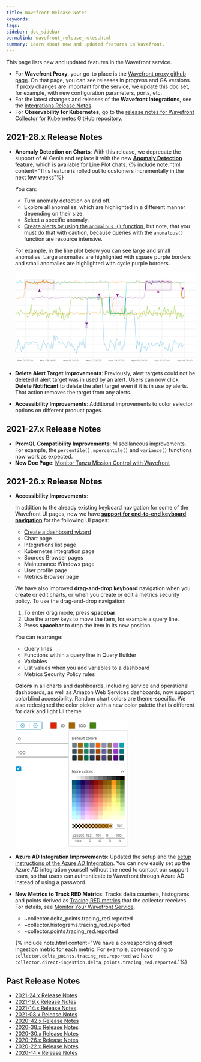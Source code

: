 ```yaml
---
title: Wavefront Release Notes
keywords:
tags:
sidebar: doc_sidebar
permalink: wavefront_release_notes.html
summary: Learn about new and updated features in Wavefront.
---
```


This page lists new and updated features in the Wavefront service.

* For **Wavefront Proxy**, your go-to place is the [Wavefront proxy github page](https://GitHub.com/wavefrontHQ/java/releases). On that page, you can see releases in progress and GA versions. If proxy changes are important for the service, we update this doc set, for example, with new configuration parameters, ports, etc.
* For the latest changes and releases of the **Wavefront Integrations**, see the [Integrations Release Notes](integrations_new_changed.html).
* For  **Observability for Kubernetes**, go to the [release notes for Wavefront Collector for Kubernetes GitHub repository](https://github.com/wavefrontHQ/wavefront-collector-for-kubernetes/releases).


## 2021-28.x Release Notes

 * **Anomaly Detection on Charts**: With this release, we deprecate the support of AI Genie and replace it with the new [**Anomaly Detection**](anomaly_detection.html) feature, which is available for Line Plot chats.
   {% include note.html content="This feature is rolled out to customers incrementally in the next few weeks"%}

   You can:
     * Turn anomaly detection on and off.
     * Explore all anomalies, which are highlighted in a different manner depending on their size.
     * Select a specific anomaly.
     * [Create alerts by using the `anomalous ()` function](ts_anomalous.html#using-the-anomalous-function-in-alerts), but note, that you must do that with caution, because queries with the `anomalous()` function are resource intensive.

   For example, in the line plot below you can see large and small anomalies. Large anomalies are highlighted with square purple borders and small anomalies are highlighted with cycle purple borders.

   ![Anomalies highlighted with purple square and purple circle](images/anomaly_hightlighting.png)


* **Delete Alert Target Improvements**: Previously, alert targets could not be deleted if alert target was in used by an alert. Users can now click **Delete Notificant** to delete the alert target even if it is in use by alerts. That action removes the target from any alerts.
* **Accessibility Improvements**: Additional improvements to color selector options on different product pages.


## 2021-27.x Release Notes

* **PromQL Compatibility Improvements**: Miscellaneous improvements. For example, the `percentile()`, `mpercentile()` and `variance()` functions now work as expected.
* **New Doc Page**: [Monitor Tanzu Mission Control with Wavefront](integrations_tmc_howto.html)

## 2021-26.x Release Notes

* **Accessibility Improvements**:

  In addition to the already existing keyboard navigation for some of the Wavefront UI pages, now we have [**support for end-to-end keyboard navigation**](wavefront_keyboard_shortcuts.html) for the following UI pages:

  * [Create a dashboard wizard](ui_dashboards.html#create-a-dashboard)
  * Chart page
  * Integrations list page
  * Kubernetes integration page
  * Sources Browser pages
  * Maintenance Windows page
  * User profile page
  * Metrics Browser page

  We have also improved **drag-and-drop keyboard** navigation when you create or edit charts, or when you create or edit a metrics security policy. To use the drag-and-drop navigation:

  1. To enter drag mode, press **spacebar**.
  2. Use the arrow keys to move the item, for example a query line.
  3. Press **spacebar** to drop the item in its new position.

  You can rearrange:

  * Query lines
  * Functions within a query line in Query Builder
  * Variables
  * List values when you add variables to a dashboard
  * Metrics Security Policy rules


  **Colors** in all charts and dashboards, including service and operational dashboards, as well as Amazon Web Services dashboards, now support colorblind accessibility. Random chart colors are theme-specific. We also redesigned the color picker with a new color palette that is different for dark and light UI theme.

    ![Color picker for light theme](images/color-picker.png)

* **Azure AD Integration Improvements**: Updated the setup and the [setup instructions of the Azure AD Integration](azure_ad.html). You can now easily set up the Azure AD integration yourself without the need to contact our support team, so that users can authenticate to Wavefront through Azure AD instead of using a password.

* **New Metrics to Track RED Metrics**: Tracks delta counters, histograms, and points derived as [Tracing RED metrics](trace_data_details.html#red-metrics) that the collector receives. For details, see [Monitor Your Wavefront Service](wavefront_monitoring.html).
  * ~collector.delta_points.tracing_red.reported
  * ~collector.histograms.tracing_red.reported
  * ~collector.points.tracing_red.reported

  {% include note.html content="We have a corresponding direct ingestion metric for each metric. For example, corresponding to `collector.delta_points.tracing_red.reported` we have
  `collector.direct-ingestion.delta_points.tracing_red.reported`."%}


## Past Release Notes

- [2021-24.x Release Notes](2021.24.x_release_notes.html)
- [2021-19.x Release Notes](2021.19.x_release_notes.html)
- [2021-14.x Release Notes](2021.14.x_release_notes.html)
- [2021-08.x Release Notes](2021.08.x_release_notes.html)
- [2020-42.x Release Notes](2020.42.x_release_notes.html)
- [2020-38.x Release Notes](2020.38.x_release_notes.html)
- [2020-30.x Release Notes](2020.30.x_release_notes.html)
- [2020-26.x Release Notes](2020.26.x_release_notes.html)
- [2020-22.x Release Notes](2020.22.x_release_notes.html)
- [2020-14.x Release Notes](2020.14.x_release_notes.html)
